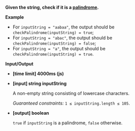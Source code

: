 **Given the string, check if it is a [palindrome](keyword://palindrome).**

**Example**

- For `inputString = "aabaa"`, the output should be
  `checkPalindrome(inputString) = true`;
- For `inputString = "abac"`, the output should be
  `checkPalindrome(inputString) = false`;
- For `inputString = "a"`, the output should be
  `checkPalindrome(inputString) = true`.

**Input/Output**

- **[time limit] 4000ms (js)**


- **[input] string inputString**

  A non-empty string consisting of lowercase characters.

  *Guaranteed constraints:*
  `1 ≤ inputString.length ≤ 105`.

- **[output] boolean**

  `true` if `inputString` is a palindrome, `false` otherwise.
